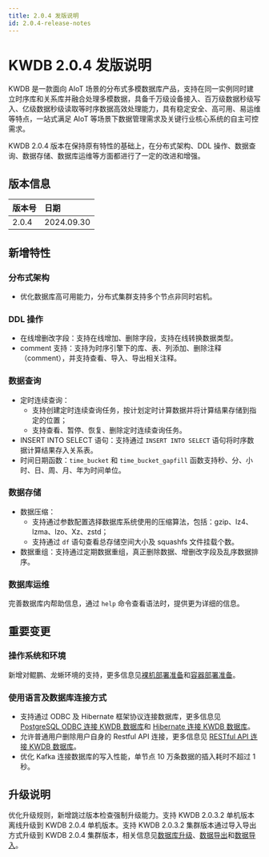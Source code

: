 ```yaml
---
title: 2.0.4 发版说明
id: 2.0.4-release-notes
---
```


# KWDB 2.0.4 发版说明

KWDB 是一款面向 AIoT 场景的分布式多模数据库产品，支持在同一实例同时建立时序库和关系库并融合处理多模数据，具备千万级设备接入、百万级数据秒级写入、亿级数据秒级读取等时序数据高效处理能力，具有稳定安全、高可用、易运维等特点，一站式满足 AIoT 等场景下数据管理需求及关键行业核心系统的自主可控需求。

KWDB 2.0.4 版本在保持原有特性的基础上，在分布式架构、DDL 操作、数据查询、数据存储、数据库运维等方面都进行了一定的改进和增强。

## 版本信息

| 版本号   | 日期   |
| :------- | :--------- |
| 2.0.4    | 2024.09.30 |

## 新增特性

### 分布式架构

- 优化数据库高可用能力，分布式集群支持多个节点非同时宕机。

### DDL 操作

- 在线增删改字段：支持在线增加、删除字段，支持在线转换数据类型。
- comment 支持：支持为时序引擎下的库、表、列添加、删除注释（comment），并支持查看、导入、导出相关注释。

### 数据查询

- 定时连续查询：
  - 支持创建定时连续查询任务，按计划定时计算数据并将计算结果存储到指定的位置；
  - 支持查看、暂停、恢复、删除定时连续查询任务。
- INSERT INTO SELECT 语句：支持通过 `INSERT INTO SELECT` 语句将时序数据计算结果存入关系表。
- 时间日期函数：`time_bucket` 和 `time_bucket_gapfill` 函数支持秒、分、小时、日、周、月、年为时间单位。

### 数据存储

- 数据压缩：
  - 支持通过参数配置选择数据库系统使用的压缩算法，包括：gzip、lz4、lzma、lzo、Xz、zstd；
  - 支持通过 `df` 语句查看总存储空间大小及 squashfs 文件挂载个数。
- 数据重组：支持通过定期数据重组，真正删除数据、增删改字段及乱序数据排序。


### 数据库运维

完善数据库内帮助信息，通过 `help` 命令查看语法时，提供更为详细的信息。

## 重要变更

### 操作系统和环境

新增对鲲鹏、龙蜥环境的支持，更多信息见[裸机部署准备](../deployment/bare-metal/before-deploy-bare-metal.md#操作系统)和[容器部署准备](../deployment/docker/before-deploy-docker.md#操作系统)。

### 使用语言及数据库连接方式

- 支持通过 ODBC 及 Hibernate 框架协议连接数据库，更多信息见 [PostgreSQL ODBC 连接 KWDB 数据库](../development/connect-kaiwudb/c-plus-plus/connect-odbc.md)和 [Hibernate 连接 KWDB 数据库](../development//connect-kaiwudb/java/connect-hibernate.md)。
- 允许普通用户删除用户自身的 Restful API 连接，更多信息见 [RESTful API 连接 KWDB 数据库](../development/connect-kaiwudb/restful-api/connect-restful-api.md)。
- 优化 Kafka 连接数据库的写入性能，单节点 10 万条数据的插入耗时不超过 1 秒。

## 升级说明

优化升级规则，新增跳过版本检查强制升级能力。支持 KWDB 2.0.3.2 单机版本离线升级到 KWDB 2.0.4 单机版本。支持 KWDB 2.0.3.2 集群版本通过导入导出方式升级到 KWDB 2.0.4 集群版本，相关信息见[数据库升级](../db-operation/db-upgrade.md)、[数据导出](../db-administration/import-export-data/export-data.md)和[数据导入](../db-administration/import-export-data/import-data.md)。
